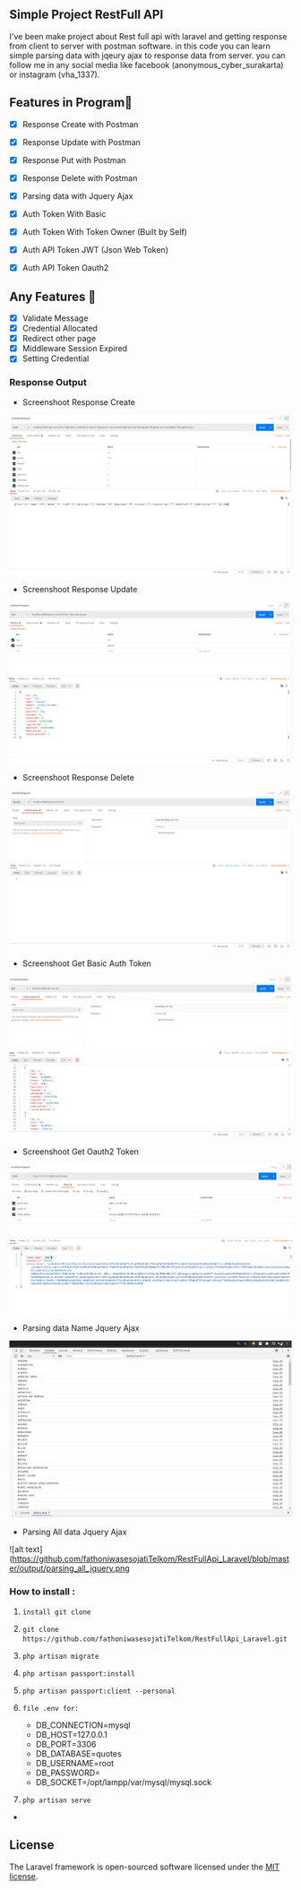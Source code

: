 ## Simple Project RestFull API

   I've been make project about Rest full api with laravel and getting response from client to server with postman software. in this code you can learn simple parsing data with jqeury ajax to response data from server. you can follow me in any social media like facebook (anonymous_cyber_surakarta) or instagram (vha_1337).  


## Features in Program🚀 

- [x] Response Create with Postman
- [x] Response Update with Postman 
- [x] Response Put with Postman
- [x] Response Delete with Postman
- [x] Parsing data with Jquery Ajax
- [x] Auth Token With Basic 
- [x] Auth Token With Token Owner (Built by Self)
- [x] Auth API Token JWT (Json Web Token)
- [x] Auth API Token Oauth2 


## Any Features 🚀 

- [x] Validate Message
- [x] Credential Allocated
- [x] Redirect other page
- [x] Middleware Session Expired
- [x] Setting Credential

### Response Output

- Screenshoot Response Create

![alt text](https://github.com/fathoniwasesojatiTelkom/RestFullApi_Laravel/blob/master/output/creat_respon.png)

- Screenshoot Response Update

![alt text](https://github.com/fathoniwasesojatiTelkom/RestFullApi_Laravel/blob/master/output/update_response.png)

- Screenshoot Response Delete

![alt text](https://github.com/fathoniwasesojatiTelkom/RestFullApi_Laravel/blob/master/output/delete_response.png)

- Screenshoot Get Basic Auth Token

![alt text](https://github.com/fathoniwasesojatiTelkom/RestFullApi_Laravel/blob/master/output/basic_auth.png)

- Screenshoot Get Oauth2 Token

![alt text](https://github.com/fathoniwasesojatiTelkom/RestFullApi_Laravel/blob/master/output/auth0.png)

- Parsing data Name Jquery Ajax

![alt text](https://github.com/fathoniwasesojatiTelkom/RestFullApi_Laravel/blob/master/output/parsing_name.png)

- Parsing All data Jquery Ajax

![alt text](https://github.com/fathoniwasesojatiTelkom/RestFullApi_Laravel/blob/master/output/parsing_all_jquery.png


### How to install :

1. `install git clone`
2. `git clone https://github.com/fathoniwasesojatiTelkom/RestFullApi_Laravel.git`
3. `php artisan migrate`
4. `php artisan passport:install`
5. `php artisan passport:client --personal`
6. `file .env for:`

      - DB_CONNECTION=mysql
      - DB_HOST=127.0.0.1
      - DB_PORT=3306
      - DB_DATABASE=quotes
      - DB_USERNAME=root
      - DB_PASSWORD=
      - DB_SOCKET=/opt/lampp/var/mysql/mysql.sock

6. `php artisan serve`
- 
## License

The Laravel framework is open-sourced software licensed under the [MIT license](https://opensource.org/licenses/MIT).

